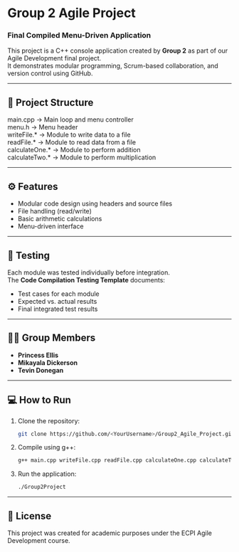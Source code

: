 # Group 2 Agile Project

### Final Compiled Menu-Driven Application

This project is a C++ console application created by **Group 2** as part of our Agile Development final project.  
It demonstrates modular programming, Scrum-based collaboration, and version control using GitHub.

---

## 📁 Project Structure

main.cpp → Main loop and menu controller  
menu.h → Menu header  
writeFile.* → Module to write data to a file  
readFile.* → Module to read data from a file  
calculateOne.* → Module to perform addition  
calculateTwo.* → Module to perform multiplication

---

## ⚙️ Features
- Modular code design using headers and source files  
- File handling (read/write)  
- Basic arithmetic calculations  
- Menu-driven interface  

---

## 🧪 Testing
Each module was tested individually before integration.  
The **Code Compilation Testing Template** documents:
- Test cases for each module  
- Expected vs. actual results  
- Final integrated test results  

---

## 👩‍💻 Group Members
- **Princess Ellis**
- **Mikayala Dickerson**
- **Tevin Donegan**

---

## 💻 How to Run
1. Clone the repository:
   ```bash
   git clone https://github.com/<YourUsername>/Group2_Agile_Project.git
   ```
2. Compile using g++:
   ```bash
   g++ main.cpp writeFile.cpp readFile.cpp calculateOne.cpp calculateTwo.cpp -o Group2Project
   ```
3. Run the application:
   ```bash
   ./Group2Project
   ```

---

## 🧾 License
This project was created for academic purposes under the ECPI Agile Development course.

